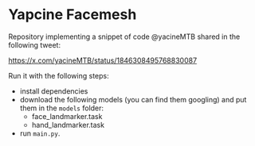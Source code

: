 # Yapcine Facemesh

Repository implementing a snippet of code @yacineMTB shared in the following tweet:

https://x.com/yacineMTB/status/1846308495768830087





Run it with the following steps:
- install dependencies
- download the following models (you can find them googling) and put them in the `models` folder:
    - face_landmarker.task
    - hand_landmarker.task
- run `main.py`.
